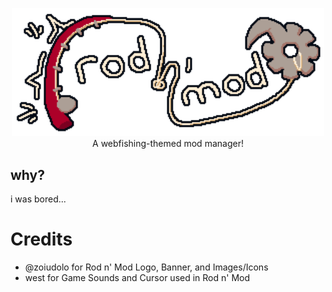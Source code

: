 <p align="center">
    <img src="https://github.com/nyxical420/rodnmod/blob/main/assets/web/banner.png?raw=true" width="500"/><br>
    A webfishing-themed mod manager!
</p>


## why?
i was bored...

# Credits
- @zoiudolo for Rod n' Mod Logo, Banner, and Images/Icons
- west for Game Sounds and Cursor used in Rod n' Mod